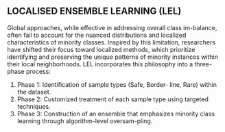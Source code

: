 LOCALISED ENSEMBLE LEARNING (LEL) 
---------------------------------
Global approaches, while effective in addressing overall class im-balance, often fail to account for the nuanced distributions and localized characteristics of minority classes. Inspired
by this limitation, researchers have shifted their focus toward localized methods, which prioritize identifying and preserving the unique patterns of minority instances within their local
neighborhoods. LEL incorporates this philosophy into a three-phase process:
1) Phase 1: Identification of sample types (Safe, Border- line, Rare) within the dataset.
2) Phase 2: Customized treatment of each sample type using targeted techniques.
3) Phase 3: Construction of an ensemble that emphasizes minority class learning through algorithm-level oversam-pling.
